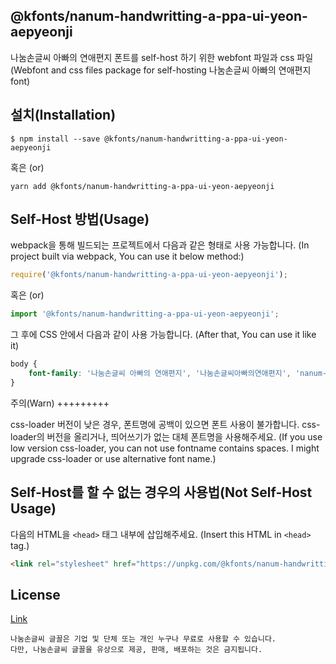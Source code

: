 
@kfonts/nanum-handwritting-a-ppa-ui-yeon-aepyeonji
---------------------

나눔손글씨 아빠의 연애편지 폰트를 self-host 하기 위한 webfont 파일과 css 파일
(Webfont and css files package for self-hosting 나눔손글씨 아빠의 연애편지 font)

설치(Installation)
-----------------

```
$ npm install --save @kfonts/nanum-handwritting-a-ppa-ui-yeon-aepyeonji
```

혹은 (or)

```
yarn add @kfonts/nanum-handwritting-a-ppa-ui-yeon-aepyeonji
```

Self-Host 방법(Usage)
--------------------

webpack을 통해 빌드되는 프로젝트에서 다음과 같은 형태로 사용 가능합니다.
(In project built via webpack, You can use it below method:)

```js
require('@kfonts/nanum-handwritting-a-ppa-ui-yeon-aepyeonji');
```

혹은 (or)

```js
import '@kfonts/nanum-handwritting-a-ppa-ui-yeon-aepyeonji';
```

그 후에 CSS 안에서 다음과 같이 사용 가능합니다.
(After that, You can use it like it)

```css
body {
    font-family: '나눔손글씨 아빠의 연애편지', '나눔손글씨아빠의연애편지', 'nanum-handwritting-a-ppa-ui-yeon-aepyeonji';
}
```

주의(Warn)
+++++++++

css-loader 버전이 낮은 경우, 폰트명에 공백이 있으면 폰트 사용이 불가합니다.
css-loader의 버전을 올리거나, 띄어쓰기가 없는 대체 폰트명을 사용해주세요.
(If you use low version css-loader, you can not use fontname contains spaces.
I might upgrade css-loader or use alternative font name.)

Self-Host를 할 수 없는 경우의 사용법(Not Self-Host Usage)
-----------------------------------------------------

다음의 HTML을 `<head>` 태그 내부에 삽입해주세요.
(Insert this HTML in `<head>` tag.)

```html
<link rel="stylesheet" href="https://unpkg.com/@kfonts/nanum-handwritting-a-ppa-ui-yeon-aepyeonji/index.css" />
```


License
-------


[Link](https://clova.ai/handwriting/list.html)


```
나눔손글씨 글꼴은 기업 및 단체 또는 개인 누구나 무료로 사용할 수 있습니다.
다만, 나눔손글씨 글꼴을 유상으로 제공, 판매, 배포하는 것은 금지됩니다.

```


